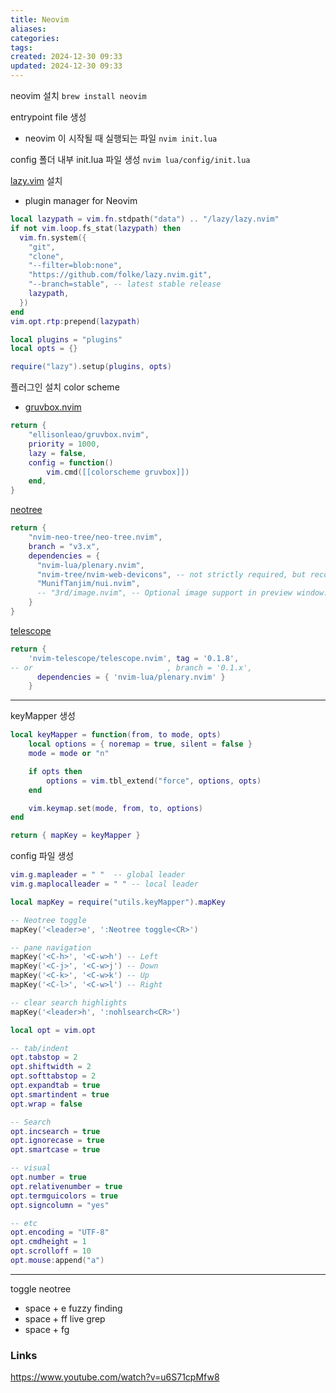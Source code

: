 ```yaml
---
title: Neovim
aliases: 
categories: 
tags: 
created: 2024-12-30 09:33
updated: 2024-12-30 09:33
---
```

neovim 설치
`brew install neovim`

entrypoint file 생성
- neovim 이 시작될 때 실행되는 파일
`nvim init.lua`

config 폴더 내부 init.lua 파일 생성
`nvim lua/config/init.lua`

[lazy.vim](https://lazy.folke.io/) 설치
- plugin manager for Neovim

```lua
local lazypath = vim.fn.stdpath("data") .. "/lazy/lazy.nvim"
if not vim.loop.fs_stat(lazypath) then
  vim.fn.system({
    "git",
    "clone",
    "--filter=blob:none",
    "https://github.com/folke/lazy.nvim.git",
    "--branch=stable", -- latest stable release
    lazypath,
  })
end
vim.opt.rtp:prepend(lazypath)

local plugins = "plugins"
local opts = {}

require("lazy").setup(plugins, opts)
```

플러그인 설치
color scheme
- [gruvbox.nvim](https://github.com/ellisonleao/gruvbox.nvim)

```lua
return { 
    "ellisonleao/gruvbox.nvim", 
    priority = 1000,
    lazy = false,
    config = function()
        vim.cmd([[colorscheme gruvbox]])
    end,
}
```

[neotree](https://github.com/nvim-neo-tree/neo-tree.nvim)

```lua
return {
    "nvim-neo-tree/neo-tree.nvim",
    branch = "v3.x",
    dependencies = {
      "nvim-lua/plenary.nvim",
      "nvim-tree/nvim-web-devicons", -- not strictly required, but recommended
      "MunifTanjim/nui.nvim",
      -- "3rd/image.nvim", -- Optional image support in preview window: See `# Preview Mode` for more information
    }
}
```

[telescope](https://github.com/nvim-telescope/telescope.nvim)

```lua
return {
    'nvim-telescope/telescope.nvim', tag = '0.1.8',
-- or                              , branch = '0.1.x',
      dependencies = { 'nvim-lua/plenary.nvim' }
    }
```

---

keyMapper 생성

```lua
local keyMapper = function(from, to mode, opts)
	local options = { noremap = true, silent = false }
	mode = mode or "n"

	if opts then
		options = vim.tbl_extend("force", options, opts)
	end

	vim.keymap.set(mode, from, to, options)
end

return { mapKey = keyMapper }
```

config 파일 생성

```lua
vim.g.mapleader = " "  -- global leader
vim.g.maplocalleader = " " -- local leader
```

```lua
local mapKey = require("utils.keyMapper").mapKey

-- Neotree toggle
mapKey('<leader>e', ':Neotree toggle<CR>')

-- pane navigation 
mapKey('<C-h>', '<C-w>h') -- Left
mapKey('<C-j>', '<C-w>j') -- Down
mapKey('<C-k>', '<C-w>k') -- Up
mapKey('<C-l>', '<C-w>l') -- Right

-- clear search highlights 
mapKey('<leader>h', ':nohlsearch<CR>')
```

```lua
local opt = vim.opt

-- tab/indent
opt.tabstop = 2
opt.shiftwidth = 2
opt.softtabstop = 2
opt.expandtab = true
opt.smartindent = true
opt.wrap = false

-- Search
opt.incsearch = true
opt.ignorecase = true
opt.smartcase = true

-- visual 
opt.number = true
opt.relativenumber = true
opt.termguicolors = true
opt.signcolumn = "yes"

-- etc
opt.encoding = "UTF-8"
opt.cmdheight = 1
opt.scrolloff = 10
opt.mouse:append("a")
```

---
toggle neotree
- space + e
fuzzy finding
- space + ff
live grep
- space + fg

### Links

https://www.youtube.com/watch?v=u6S71cpMfw8
